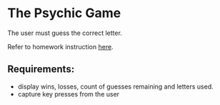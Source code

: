 # The Psychic Game
The user must guess the correct letter.

Refer to homework instruction [here](http://ucsd.bootcampcontent.com/UCSD-Coding-Bootcamp/08-07-2017-UCSD-San-Diego-Class-Repositoy-FSF-FT/blob/master/homework/03-javascript/02-Homework/Instructions/homework-instructions.md).

## Requirements:
* display wins, losses, count of guesses remaining and letters used.
* capture key presses from the user